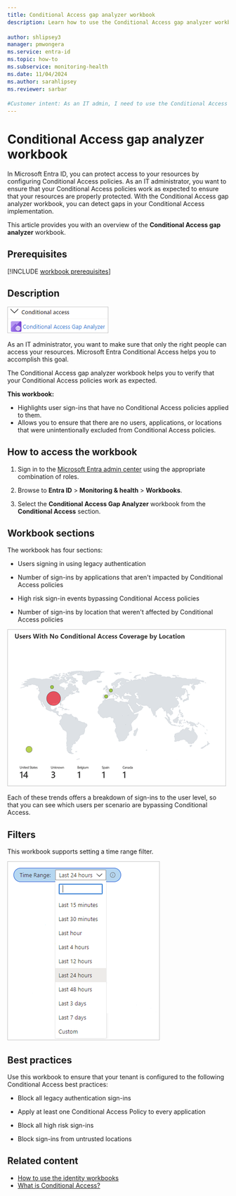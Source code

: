 ```yaml
---
title: Conditional Access gap analyzer workbook
description: Learn how to use the Conditional Access gap analyzer workbook in Microsoft Entra ID to ensure resources are properly protected.

author: shlipsey3
manager: pmwongera
ms.service: entra-id
ms.topic: how-to
ms.subservice: monitoring-health
ms.date: 11/04/2024
ms.author: sarahlipsey
ms.reviewer: sarbar

#Customer intent: As an IT admin, I need to use the Conditional Access gap analyzer workbook to detect gaps in my Conditional Access implementation so I can ensure that my resources are properly protected.
---
```


# Conditional Access gap analyzer workbook

In Microsoft Entra ID, you can protect access to your resources by configuring Conditional Access policies.
As an IT administrator, you want to ensure that your Conditional Access policies work as expected to ensure that your resources are properly protected. With the Conditional Access gap analyzer workbook, you can detect gaps in your Conditional Access implementation.  

This article provides you with an overview of the **Conditional Access gap analyzer** workbook.

## Prerequisites

[!INCLUDE [workbook prerequisites](../../includes/workbook-prerequisites.md)]

## Description

![Workbook category](./media/workbook-conditional-access-gap-analyzer/workbook-category.png)

As an IT administrator, you want to make sure that only the right people can access your resources. Microsoft Entra Conditional Access helps you to accomplish this goal.  

The Conditional Access gap analyzer workbook helps you to verify that your Conditional Access policies work as expected.

**This workbook:**

- Highlights user sign-ins that have no Conditional Access policies applied to them. 
- Allows you to ensure that there are no users, applications, or locations that were unintentionally excluded from Conditional Access policies.  

## How to access the workbook

1. Sign in to the [Microsoft Entra admin center](https://entra.microsoft.com) using the appropriate combination of roles.

1. Browse to **Entra ID** > **Monitoring & health** > **Workbooks**.

1. Select the **Conditional Access Gap Analyzer** workbook from the **Conditional Access** section.

## Workbook sections

The workbook has four sections:

- Users signing in using legacy authentication 

- Number of sign-ins by applications that aren't impacted by Conditional Access policies 

- High risk sign-in events bypassing Conditional Access policies 

- Number of sign-ins by location that weren't affected by Conditional Access policies 


![Conditional Access coverage by location](./media/workbook-conditional-access-gap-analyzer/conditianal-access-by-location.png)

Each of these trends offers a breakdown of sign-ins to the user level, so that you can see which users per scenario are bypassing Conditional Access. 

## Filters

This workbook supports setting a time range filter.

![Time range filter](./media/workbook-conditional-access-gap-analyzer/time-range.png)

## Best practices

Use this workbook to ensure that your tenant is configured to the following Conditional Access best practices:  

- Block all legacy authentication sign-ins 

- Apply at least one Conditional Access Policy to every application 

- Block all high risk sign-ins  

- Block sign-ins from untrusted locations

## Related content

- [How to use the identity workbooks](howto-use-workbooks.md)
- [What is Conditional Access?](../conditional-access/overview.md)
